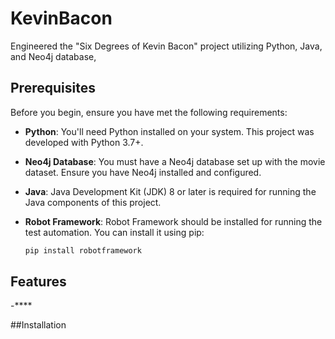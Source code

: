 # KevinBacon
Engineered the "Six Degrees of Kevin Bacon" project utilizing Python, Java, and Neo4j database,

## Prerequisites
Before you begin, ensure you have met the following requirements:

- **Python**: You'll need Python installed on your system. This project was developed with Python 3.7+.

- **Neo4j Database**: You must have a Neo4j database set up with the movie dataset. Ensure you have Neo4j installed and configured.

- **Java**: Java Development Kit (JDK) 8 or later is required for running the Java components of this project.

- **Robot Framework**: Robot Framework should be installed for running the test automation. You can install it using pip:
  ```bash
  pip install robotframework


## Features
-****


##Installation
